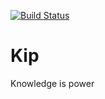 [![Build Status](https://travis-ci.org/Angelmmiguel/kip.svg?branch=master)](https://travis-ci.org/Angelmmiguel/kip)

# Kip

Knowledge is power

